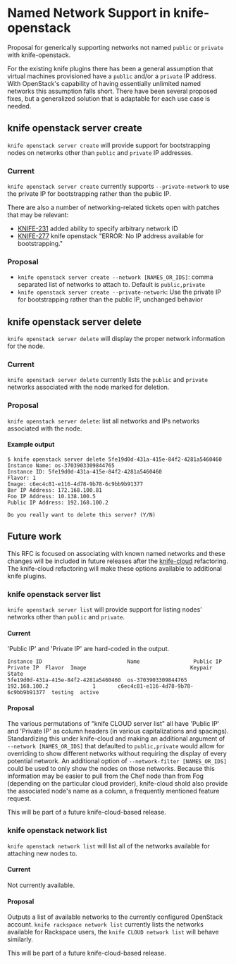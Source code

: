 # Named Network Support in knife-openstack

Proposal for generically supporting networks not named `public` or `private` with knife-openstack.

For the existing knife plugins there has been a general assumption that virtual machines provisioned have a `public` and/or a `private` IP address. With OpenStack's capability of having essentially unlimited named networks this assumption falls short. There have been several proposed fixes, but a generalized solution that is adaptable for each use case is needed.

## knife openstack server create

`knife openstack server create` will provide support for bootstrapping nodes on networks other than `public` and `private` IP addresses.

### Current

`knife openstack server create` currently supports `--private-network` to use the private IP for bootstrapping rather than the public IP.

There are also a number of networking-related tickets open with patches that may be relevant:

 * [KNIFE-231](https://tickets.opscode.com/browse/KNIFE-231) added ability to specify arbitrary network ID
 * [KNIFE-277](https://tickets.opscode.com/browse/KNIFE-277) knife openstack "ERROR: No IP address available for bootstrapping."

### Proposal

 * `knife openstack server create --network [NAMES_OR_IDS]`: comma separated list of networks to attach to. Default is `public,private`
 * `knife openstack server create --private-network`: Use the private IP for bootstrapping rather than the public IP, unchanged behavior

## knife openstack server delete

`knife openstack server delete` will display the proper network information for the node.

### Current

`knife openstack server delete` currently lists the `public` and `private` networks associated with the node marked for deletion.

### Proposal

`knife openstack server delete`: list all networks and IPs networks associated with the node.

#### Example output

```shell
$ knife openstack server delete 5fe19d0d-431a-415e-84f2-4281a5460460
Instance Name: os-3703903309844765
Instance ID: 5fe19d0d-431a-415e-84f2-4281a5460460
Flavor: 1
Image: c6ec4c81-e116-4d78-9b78-6c9bb9b91377
Bar IP Address: 172.168.100.81
Foo IP Address: 10.138.100.5
Public IP Address: 192.168.100.2

Do you really want to delete this server? (Y/N)
```

## Future work

This RFC is focused on associating with known named networks and these changes will be included in future releases after the [knife-cloud](https://github.com/opscode/knife-cloud/) refactoring. The knife-cloud refactoring will make these options available to additional knife plugins.

### knife openstack server list

`knife openstack server list` will provide support for listing nodes' networks other than `public` and `private`.

#### Current

'Public IP' and 'Private IP' are hard-coded in the output.

```shell
Instance ID                           Name                 Public IP      Private IP  Flavor  Image                                 Keypair  State
5fe19d0d-431a-415e-84f2-4281a5460460  os-3703903309844765  192.168.100.2              1       c6ec4c81-e116-4d78-9b78-6c9bb9b91377  testing  active
```

#### Proposal

The various permutations of "knife CLOUD server list" all have 'Public IP' and 'Private IP' as column headers (in various capitalizations and spacings). Standardizing this under knife-cloud and making an additional argument of `--network [NAMES_OR_IDS]` that defaulted to `public,private` would allow for overriding to show different networks without requiring the display of every potential network. An additional option of `--network-filter [NAMES_OR_IDS]` could be used to only show the nodes on those networks. Because this information may be easier to pull from the Chef node than from Fog (depending on the particular cloud provider), knife-cloud shold also provide the associated node's name as a column, a frequently mentioned feature request.

This will be part of a future knife-cloud-based release.

### knife openstack network list

`knife openstack network list` will list all of the networks available for attaching new nodes to.

#### Current

Not currently available.

#### Proposal

Outputs a list of available networks to the currently configured OpenStack account. `knife rackspace network list` currently lists the networks available for Rackspace users, the `knife CLOUD network list` will behave similarly.

This will be part of a future knife-cloud-based release.
